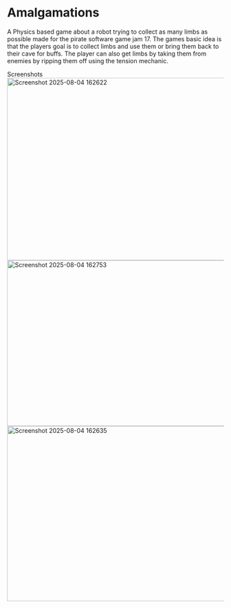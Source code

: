 # Amalgamations
A Physics based game about a robot trying to collect as many limbs as possible made for the pirate software game jam 17. The games basic idea
is that the players goal is to collect limbs and use them or bring them back to their cave for buffs. 
The player can also get limbs by taking them from enemies by ripping them off using the tension mechanic.

Screenshots
<img width="1438" height="425" alt="Screenshot 2025-08-04 162622" src="https://github.com/user-attachments/assets/b99d37da-6db2-40b2-a4a0-247582e9227b" />
<img width="733" height="386" alt="Screenshot 2025-08-04 162753" src="https://github.com/user-attachments/assets/f22f900a-cc5d-4c03-89ac-11d77ea927e0" />
<img width="815" height="408" alt="Screenshot 2025-08-04 162635" src="https://github.com/user-attachments/assets/1a7b9671-ed7a-4afd-80ab-4ddc4512de7e" />
